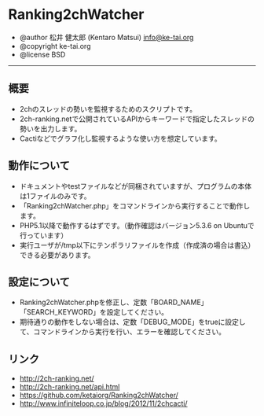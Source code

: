 # Ranking2chWatcher

* @author 松井 健太郎 (Kentaro Matsui) <info@ke-tai.org>
* @copyright ke-tai.org
* @license BSD

----

## 概要
* 2chのスレッドの勢いを監視するためのスクリプトです。
* 2ch-ranking.netで公開されているAPIからキーワードで指定したスレッドの勢いを出力します。
* Cactiなどでグラフ化し監視するような使い方を想定しています。

## 動作について
* ドキュメントやtestファイルなどが同梱されていますが、プログラムの本体は1ファイルのみです。
* 「Ranking2chWatcher.php」をコマンドラインから実行することで動作します。
* PHP5.1以降で動作するはずです。（動作確認はバージョン5.3.6 on Ubuntuで行っています）
* 実行ユーザが/tmp以下にテンポラリファイルを作成（作成済の場合は書込）できる必要があります。

## 設定について
* Ranking2chWatcher.phpを修正し、定数「BOARD_NAME」「SEARCH_KEYWORD」を設定してください。
* 期待通りの動作をしない場合は、定数「DEBUG_MODE」をtrueに設定して、コマンドラインから実行を行い、エラーを確認してください。

## リンク
- http://2ch-ranking.net/
- http://2ch-ranking.net/api.html
- https://github.com/ketaiorg/Ranking2chWatcher/
- http://www.infiniteloop.co.jp/blog/2012/11/2chcacti/
